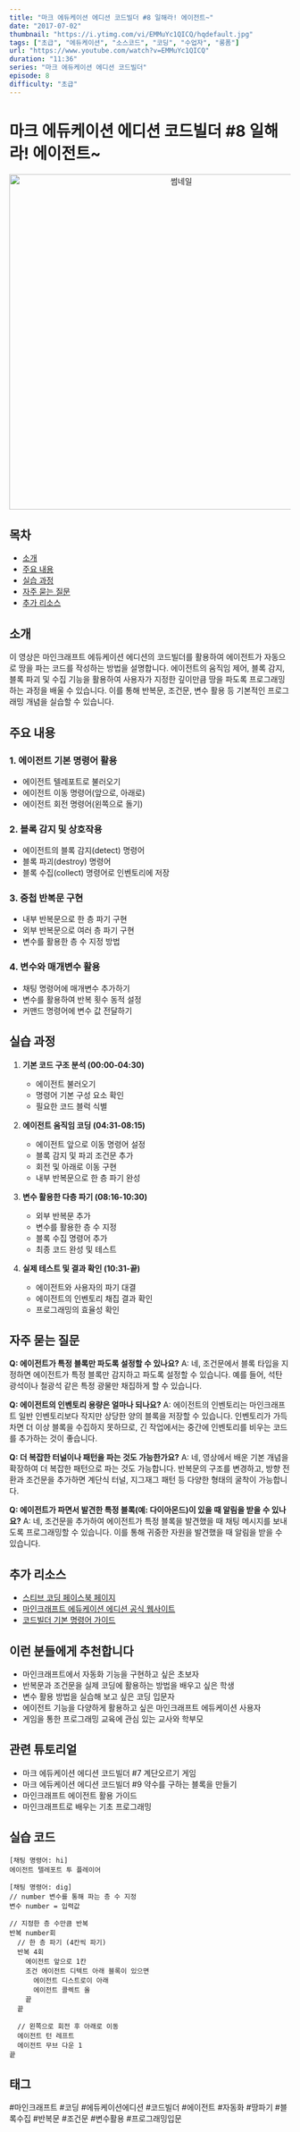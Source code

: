 ```yaml
---
title: "마크 에듀케이션 에디션 코드빌더 #8 일해라! 에이전트~"
date: "2017-07-02"
thumbnail: "https://i.ytimg.com/vi/EMMuYc1QICQ/hqdefault.jpg"
tags: ["초급", "에듀케이션", "소스코드", "코딩", "수업자", "롱폼"]
url: "https://www.youtube.com/watch?v=EMMuYc1QICQ"
duration: "11:36"
series: "마크 에듀케이션 에디션 코드빌더"
episode: 8
difficulty: "초급"
---
```


# 마크 에듀케이션 에디션 코드빌더 #8 일해라! 에이전트~

<div align="center">
<img src="https://i.ytimg.com/vi/EMMuYc1QICQ/hqdefault.jpg" alt="썸네일" width="600"/>
</div>

## 목차
- [소개](#소개)
- [주요 내용](#주요-내용)
- [실습 과정](#실습-과정)
- [자주 묻는 질문](#자주-묻는-질문)
- [추가 리소스](#추가-리소스)

## 소개
이 영상은 마인크래프트 에듀케이션 에디션의 코드빌더를 활용하여 에이전트가 자동으로 땅을 파는 코드를 작성하는 방법을 설명합니다. 에이전트의 움직임 제어, 블록 감지, 블록 파괴 및 수집 기능을 활용하여 사용자가 지정한 깊이만큼 땅을 파도록 프로그래밍하는 과정을 배울 수 있습니다. 이를 통해 반복문, 조건문, 변수 활용 등 기본적인 프로그래밍 개념을 실습할 수 있습니다.

## 주요 내용
### 1. 에이전트 기본 명령어 활용
- 에이전트 텔레포트로 불러오기
- 에이전트 이동 명령어(앞으로, 아래로)
- 에이전트 회전 명령어(왼쪽으로 돌기)

### 2. 블록 감지 및 상호작용
- 에이전트의 블록 감지(detect) 명령어
- 블록 파괴(destroy) 명령어
- 블록 수집(collect) 명령어로 인벤토리에 저장

### 3. 중첩 반복문 구현
- 내부 반복문으로 한 층 파기 구현
- 외부 반복문으로 여러 층 파기 구현
- 변수를 활용한 층 수 지정 방법

### 4. 변수와 매개변수 활용
- 채팅 명령어에 매개변수 추가하기
- 변수를 활용하여 반복 횟수 동적 설정
- 커맨드 명령어에 변수 값 전달하기

## 실습 과정
1. **기본 코드 구조 분석 (00:00-04:30)**
   - 에이전트 불러오기
   - 명령어 기본 구성 요소 확인
   - 필요한 코드 블럭 식별

2. **에이전트 움직임 코딩 (04:31-08:15)**
   - 에이전트 앞으로 이동 명령어 설정
   - 블록 감지 및 파괴 조건문 추가
   - 회전 및 아래로 이동 구현
   - 내부 반복문으로 한 층 파기 완성

3. **변수 활용한 다층 파기 (08:16-10:30)**
   - 외부 반복문 추가
   - 변수를 활용한 층 수 지정
   - 블록 수집 명령어 추가
   - 최종 코드 완성 및 테스트

4. **실제 테스트 및 결과 확인 (10:31-끝)**
   - 에이전트와 사용자의 파기 대결
   - 에이전트의 인벤토리 채집 결과 확인
   - 프로그래밍의 효율성 확인

## 자주 묻는 질문
**Q: 에이전트가 특정 블록만 파도록 설정할 수 있나요?**
A: 네, 조건문에서 블록 타입을 지정하면 에이전트가 특정 블록만 감지하고 파도록 설정할 수 있습니다. 예를 들어, 석탄 광석이나 철광석 같은 특정 광물만 채집하게 할 수 있습니다.

**Q: 에이전트의 인벤토리 용량은 얼마나 되나요?**
A: 에이전트의 인벤토리는 마인크래프트 일반 인벤토리보다 작지만 상당한 양의 블록을 저장할 수 있습니다. 인벤토리가 가득 차면 더 이상 블록을 수집하지 못하므로, 긴 작업에서는 중간에 인벤토리를 비우는 코드를 추가하는 것이 좋습니다.

**Q: 더 복잡한 터널이나 패턴을 파는 것도 가능한가요?**
A: 네, 영상에서 배운 기본 개념을 확장하여 더 복잡한 패턴으로 파는 것도 가능합니다. 반복문의 구조를 변경하고, 방향 전환과 조건문을 추가하면 계단식 터널, 지그재그 패턴 등 다양한 형태의 굴착이 가능합니다.

**Q: 에이전트가 파면서 발견한 특정 블록(예: 다이아몬드)이 있을 때 알림을 받을 수 있나요?**
A: 네, 조건문을 추가하여 에이전트가 특정 블록을 발견했을 때 채팅 메시지를 보내도록 프로그래밍할 수 있습니다. 이를 통해 귀중한 자원을 발견했을 때 알림을 받을 수 있습니다.

## 추가 리소스
- [스티브 코딩 페이스북 페이지](https://www.facebook.com/stvcoding/)
- [마인크래프트 에듀케이션 에디션 공식 웹사이트](https://education.minecraft.net/)
- [코드빌더 기본 명령어 가이드](https://education.minecraft.net/ko-kr/resources/computer-science-subject-kit)

## 이런 분들에게 추천합니다
- 마인크래프트에서 자동화 기능을 구현하고 싶은 초보자
- 반복문과 조건문을 실제 코딩에 활용하는 방법을 배우고 싶은 학생
- 변수 활용 방법을 실습해 보고 싶은 코딩 입문자
- 에이전트 기능을 다양하게 활용하고 싶은 마인크래프트 에듀케이션 사용자
- 게임을 통한 프로그래밍 교육에 관심 있는 교사와 학부모

## 관련 튜토리얼
- 마크 에듀케이션 에디션 코드빌더 #7 계단오르기 게임
- 마크 에듀케이션 에디션 코드빌더 #9 약수를 구하는 블록을 만들기
- 마인크래프트 에이전트 활용 가이드
- 마인크래프트로 배우는 기초 프로그래밍

## 실습 코드
```
[채팅 명령어: hi]
에이전트 텔레포트 투 플레이어

[채팅 명령어: dig]
// number 변수를 통해 파는 층 수 지정
변수 number = 입력값

// 지정한 층 수만큼 반복
반복 number회
  // 한 층 파기 (4칸씩 파기)
  반복 4회
    에이전트 앞으로 1칸
    조건 에이전트 디텍트 아래 블록이 있으면
      에이전트 디스트로이 아래
      에이전트 콜렉트 올
    끝
  끝
  
  // 왼쪽으로 회전 후 아래로 이동
  에이전트 턴 레프트
  에이전트 무브 다운 1
끝
```

## 태그
#마인크래프트 #코딩 #에듀케이션에디션 #코드빌더 #에이전트 #자동화 #땅파기 #블록수집 #반복문 #조건문 #변수활용 #프로그래밍입문
